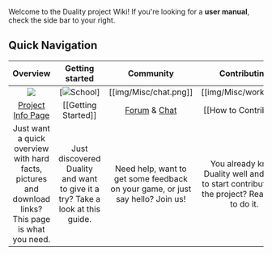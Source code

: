 Welcome to the Duality project Wiki! If you're looking for a **user manual**, check the side bar to your right. 

## Quick Navigation

| Overview | Getting started | Community | Contributing |
|:--------:|:---------------:|:---------:|:------------:|
| <img src="/duality-documentation/img/Misc/lightbulb.png" /> | [![School](duality-documentation/img/Misc/school.png])] | [[img/Misc/chat.png]] | [[img/Misc/work.png]] |
| [Project Info Page](http://duality.adamslair.net/) | [[Getting Started]] | [Forum](http://forum.adamslair.net/) & [Chat](http://chat.adamslair.net/) | [[How to Contribute]] |
| Just want a quick overview with hard facts, pictures and download links? This page is what you need. | Just discovered Duality and want to give it a try? Take a look at this guide. | Need help, want to get some feedback on your game, or just say hello? Join us! | You already know Duality well and want to start contributing to the project? Read how to do it. |

